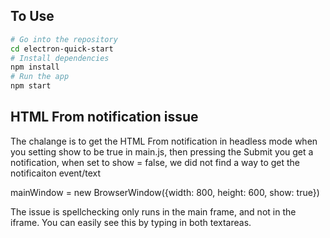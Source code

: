 
## To Use

```bash
# Go into the repository
cd electron-quick-start
# Install dependencies
npm install
# Run the app
npm start
```

## HTML From notification issue
The chalange is to get the HTML From notification in headless mode
when you setting show to be true in main.js, then pressing the Submit you get a notification, when set to show = false, we did not find a way to get the notificaiton event/text

  mainWindow = new BrowserWindow({width: 800, height: 600, show: true})

The issue is spellchecking only runs in the main frame, and not in the iframe.
You can easily see this by typing in both textareas.